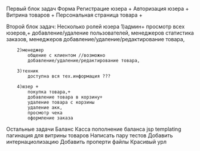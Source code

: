 Первый блок задач
     Форма Регистрацие юзера +
     Авторизация юзера +
     Витрина товаров +
     Персональная страница товара +

Второй блок задач:
    Несколько ролей юзера
        1)админ+
            просмотр всех юзеров,+
            добавление/удаление пользователей, менеджеров
            статистика заказов,
            менеджеров
            добавление/удаление/редактирование товара,

        2)менеджер
            общение с клиентом //возможно
            добавление/удаление/редактирование товара,

        3)техник
            доступна вся тех.информация ???

        4)юзер +
            покупка товара,+
            добавление товара в корзину+
            удаление товара с корзины
            удаление акк,
            просмотр чека
            оформление заказа


Остальные задачи
Баланс
Касса пополнение баланса
jsp templating
пагинация для витрины товаров
Написать пару тестов
Добавить интернациолизацию
Добавить проперти файлы
Красивый урл